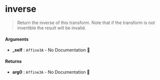 # inverse

>  Return the inverse of this transform.
>  Note that if the transform is not invertible the result will be invalid.

#### Arguments

- **\_self** : `Affine3A` \- No Documentation 🚧

#### Returns

- **arg0** : `Affine3A` \- No Documentation 🚧